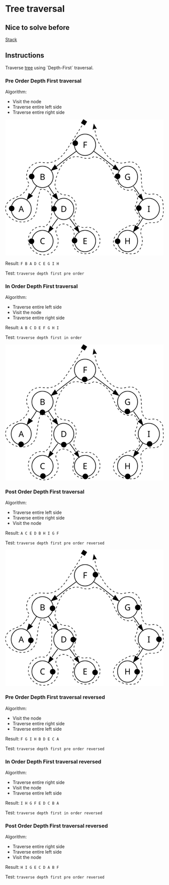# Tree traversal

## Nice to solve before

[Stack](../../../../stack/basic/README.md)

## Instructions

Traverse [tree](https://en.wikipedia.org/wiki/Tree_(data_structure)) using `Depth-First` traversal.

### Pre Order Depth First traversal

Algorithm:
- Visit the node 
- Traverse entire left side
- Traverse entire right side

![depth_first_traversal_pre_order.svg](misc/depth_first_traversal_pre_order.svg)

Result: `F B A D C E G I H`

Test: `traverse depth first pre order`

### In Order Depth First traversal

Algorithm:
- Traverse entire left side
- Visit the node 
- Traverse entire right side

Result: `A B C D E F G H I`

Test: `traverse depth first in order`

![depth_first_traversal_in_order.svg](misc/depth_first_traversal_in_order.svg)

### Post Order Depth First traversal

Algorithm:
- Traverse entire left side
- Traverse entire right side
- Visit the node 

Result: `A C E D B H I G F`

Test: `traverse depth first pre order reversed`

![depth_first_traversal_post_order.svg](misc/depth_first_traversal_post_order.svg)

### Pre Order Depth First traversal reversed

Algorithm:
- Visit the node 
- Traverse entire right side
- Traverse entire left side

Result: `F G I H B D E C A`

Test: `traverse depth first pre order reversed`

### In Order Depth First traversal reversed

Algorithm:
- Traverse entire right side
- Visit the node 
- Traverse entire left side

Result: `I H G F E D C B A`

Test: `traverse depth first in order reversed`

### Post Order Depth First traversal reversed

Algorithm:
- Traverse entire right side
- Traverse entire left side
- Visit the node 

Result: `H I G E C D A B F`

Test: `traverse depth first pre order reversed`





